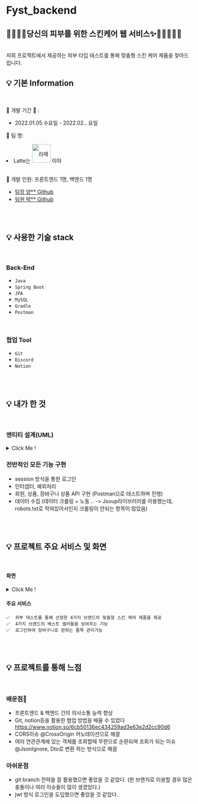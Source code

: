 # Fyst_backend

##  💄👄👠💅당신의 피부를 위한 스킨케어 웹 서비스✨🧴💇‍♀️💁‍♀️

<br />
저희 프로젝트에서 제공하는 피부 타입 테스트를 통해 맞춤형 스킨 케어 제품을 찾아드립니다.      

<br />

## 💡 기본 Information

<br />

📌 개발 기간 📆 : 
- 2022.01.05.수요일 - 2022.02.__.__     요일   

📌 팀 명: 
<li style="line-height: 50px;">
Latte는 <img src="https://encrypted-tbn0.gstatic.com/images?q=tbn:ANd9GcQS5_pRZZCW6YgQ9Xleh9OjRsdgwyzwE9l_wA&usqp=CAU" alt="라떼는말이야 이미지" width="50px"  style="" /> 이야
</li>

 
📌 개발 인원: 프론트엔드 1명, 백엔드 1명
- [팀장 양** Github](https://github.com/yanglet/Fyst_backend)
- [팀원 박** Github](https://github.com/ekfka4863/for_your_skin_type_F)

<br />
<br />

## 💡 사용한 기술 stack

<br />


### Back-End
- `Java`
- `Spring Boot`
- `JPA`
- `MySQL`
- `Gradle`
- `Postman`


<br />

### 협업 Tool
- `Git`
- `Discord`
- `Notion`
<!-- - `` -->


<br />
<br />


## 💡 내가 한 것

<br />

### 엔티티 설계(UML)

<details>
  <summary>Click Me !</summary>
 
  ![foryourskintype_entity2](https://user-images.githubusercontent.com/96788792/152382220-f5b2dc75-3e25-4f2f-857e-d15612e61db9.PNG)
    
</details>

### 전반적인 모든 기능 구현
- session 방식을 통한 로그인
- 인터셉터, 예외처리 
- 회원, 상품, 장바구니 상품 API 구현 (Postman으로 테스트하며 진행)
- 데이터 수집 (데이터 크롤링 + 노동 .. -> Jsoup라이브러리를 이용했는데, robots.txt로 막혀있어서인지 크롤링이 안되는 항목이 많았음)

<!-- ### 팀원들 멘탈 케어 -->

<br />
<br />

## 💡 프로젝트 주요 서비스 및 화면

<br/>

####  화면
<details>
  <summary>Click Me !</summary>
	
  ![home](https://user-images.githubusercontent.com/96788792/152678692-a6ceba53-bc1c-43c4-81dd-970366c66ce2.PNG)
  ![bestseller](https://user-images.githubusercontent.com/96788792/152678748-9e6e9641-40ee-4101-aae5-034e7a73b38f.PNG)
  ![skintypetest](https://user-images.githubusercontent.com/96788792/152678754-e482f1ae-7a1c-4898-8342-da682203eace.PNG)
  ![testresult](https://user-images.githubusercontent.com/96788792/152678758-0e987886-968d-4a15-9087-88ceb3de3b4d.PNG)
	

</details>

####  주요 서비스

<!-- 백엔드 -->

	✅  피부 테스트를 통해 선정한 4가지 브랜드의 맞춤형 스킨 케어 제품을 제공
	✅  4가지 브랜드의 베스트 셀러들을 보여주는 기능
	✅  로그인하여 장바구니로 원하는 품목 관리가능


<br />
<br />


## 💡 프로젝트를 통해 느점 
<br />

### 배운점🧐
- 프론트엔드 & 백엔드 간의 의사소통 능력 향상
- Git, notion등을 활용한 협업 방법을 배울 수 있었다 https://www.notion.so/6cb50136ec434259ad3e63e2d2cc90d6
- CORS이슈 @CrossOrigin 어노테이션으로 해결
- 여러 연관관계에 있는 객체를 조회할때 무한으로 순환되며 조회가 되는 이슈 @JsonIgnore, Dto로 변환 하는 방식으로 해결

### 아쉬운점
- git branch 전략을 잘 활용했으면 좋았을 것 같았다. (한 브랜치로 이용할 경우 많은 충돌이나 여러 이슈들이 많이 생겼었다.)
- jwt 방식 로그인을 도입했으면 좋았을 것 같았다.

<br />

